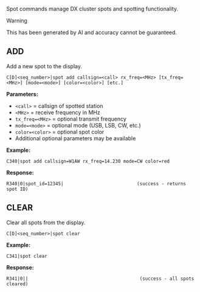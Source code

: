 Spot commands manage DX cluster spots and spotting functionality.

> [!WARNING]
> This has been generated by AI and accuracy cannot be guaranteed.

## ADD

Add a new spot to the display.

```
C[D]<seq_number>|spot add callsign=<call> rx_freq=<MHz> [tx_freq=<MHz>] [mode=<mode>] [color=<color>] [etc.]
```

**Parameters:**
- `<call>` = callsign of spotted station
- `<MHz>` = receive frequency in MHz
- `tx_freq=<MHz>` = optional transmit frequency
- `mode=<mode>` = optional mode (USB, LSB, CW, etc.)
- `color=<color>` = optional spot color
- Additional optional parameters may be available

**Example:**
```
C340|spot add callsign=W1AW rx_freq=14.230 mode=CW color=red
```

**Response:**
```
R340|0|spot_id=12345|                           (success - returns spot ID)
```

## CLEAR

Clear all spots from the display.

```
C[D]<seq_number>|spot clear
```

**Example:**
```
C341|spot clear
```

**Response:**
```
R341|0||                                         (success - all spots cleared)
```
